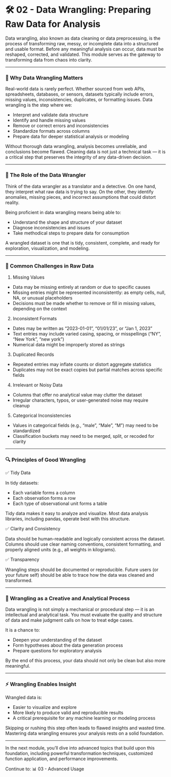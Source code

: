 # 🛠️ 02 - Data Wrangling: Preparing Raw Data for Analysis

Data wrangling, also known as data cleaning or data preprocessing, is the process of transforming raw, messy, or incomplete data into a structured and usable format. Before any meaningful analysis can occur, data must be reshaped, corrected, and validated. This module serves as the gateway to transforming data from chaos into clarity.

---

### 🤔 Why Data Wrangling Matters

Real-world data is rarely perfect. Whether sourced from web APIs, spreadsheets, databases, or sensors, datasets typically include errors, missing values, inconsistencies, duplicates, or formatting issues. Data wrangling is the step where we:
-	Interpret and validate data structure
-	Identify and handle missing values
-	Remove or correct errors and inconsistencies
-	Standardize formats across columns
-	Prepare data for deeper statistical analysis or modeling

Without thorough data wrangling, analysis becomes unreliable, and conclusions become flawed. Cleaning data is not just a technical task — it is a critical step that preserves the integrity of any data-driven decision.

---

### 🤷 The Role of the Data Wrangler

Think of the data wrangler as a translator and a detective. On one hand, they interpret what raw data is trying to say. On the other, they identify anomalies, missing pieces, and incorrect assumptions that could distort reality.

Being proficient in data wrangling means being able to:
-	Understand the shape and structure of your dataset
-	Diagnose inconsistencies and issues
-	Take methodical steps to prepare data for consumption

A wrangled dataset is one that is tidy, consistent, complete, and ready for exploration, visualization, and modeling.

---

### 🔄 Common Challenges in Raw Data

1. Missing Values
-	Data may be missing entirely at random or due to specific causes
-	Missing entries might be represented inconsistently: as empty cells, null, NA, or unusual placeholders
-	Decisions must be made whether to remove or fill in missing values, depending on the context

2. Inconsistent Formats
-	Dates may be written as “2023-01-01”, “01/01/23”, or “Jan 1, 2023”
-	Text entries may include varied casing, spacing, or misspellings (“NY”, “New York”, “new york”)
-	Numerical data might be improperly stored as strings

3. Duplicated Records
-	Repeated entries may inflate counts or distort aggregate statistics
-	Duplicates may not be exact copies but partial matches across specific fields

4. Irrelevant or Noisy Data
-	Columns that offer no analytical value may clutter the dataset
-	Irregular characters, typos, or user-generated noise may require cleanup

5. Categorical Inconsistencies
-	Values in categorical fields (e.g., “male”, “Male”, “M”) may need to be standardized
-	Classification buckets may need to be merged, split, or recoded for clarity

---

### 🔍 Principles of Good Wrangling

✅ Tidy Data

In tidy datasets:
-	Each variable forms a column
-	Each observation forms a row
-	Each type of observational unit forms a table

Tidy data makes it easy to analyze and visualize. Most data analysis libraries, including pandas, operate best with this structure.

✅ Clarity and Consistency

Data should be human-readable and logically consistent across the dataset. Columns should use clear naming conventions, consistent formatting, and properly aligned units (e.g., all weights in kilograms).

✅ Transparency

Wrangling steps should be documented or reproducible. Future users (or your future self) should be able to trace how the data was cleaned and transformed.

---

### 🤝 Wrangling as a Creative and Analytical Process

Data wrangling is not simply a mechanical or procedural step — it is an intellectual and analytical task. You must evaluate the quality and structure of data and make judgment calls on how to treat edge cases.

It is a chance to:
-	Deepen your understanding of the dataset
-	Form hypotheses about the data generation process
-	Prepare questions for exploratory analysis

By the end of this process, your data should not only be clean but also more meaningful.

---

### ⚡️ Wrangling Enables Insight

Wrangled data is:
-	Easier to visualize and explore
-	More likely to produce valid and reproducible results
-	A critical prerequisite for any machine learning or modeling process

Skipping or rushing this step often leads to flawed insights and wasted time. Mastering data wrangling ensures your analysis rests on a solid foundation.

---

In the next module, you’ll dive into advanced topics that build upon this foundation, including powerful transformation techniques, customized function application, and performance improvements.

Continue to: 📊 03 - Advanced Usage
